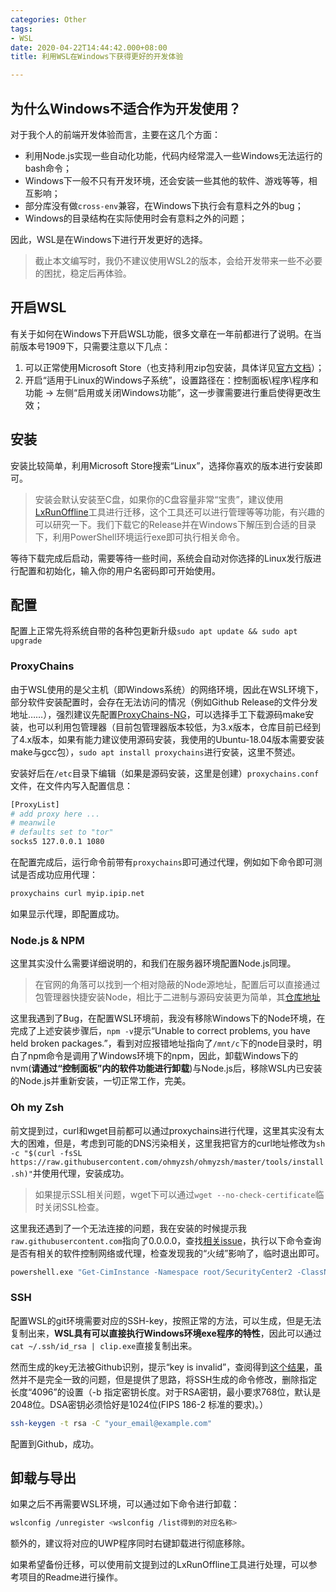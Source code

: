 ```yaml
---
categories: Other
tags:
- WSL
date: 2020-04-22T14:44:42.000+08:00
title: 利用WSL在Windows下获得更好的开发体验

---
```

## 为什么Windows不适合作为开发使用？

对于我个人的前端开发体验而言，主要在这几个方面：

- 利用Node.js实现一些自动化功能，代码内经常混入一些Windows无法运行的bash命令；
- Windows下一般不只有开发环境，还会安装一些其他的软件、游戏等等，相互影响；
- 部分库没有做`cross-env`兼容，在Windows下执行会有意料之外的bug；
- Windows的目录结构在实际使用时会有意料之外的问题；

因此，WSL是在Windows下进行开发更好的选择。

> 截止本文编写时，我仍不建议使用WSL2的版本，会给开发带来一些不必要的困扰，稳定后再体验。

## 开启WSL

有关于如何在Windows下开启WSL功能，很多文章在一年前都进行了说明。在当前版本号1909下，只需要注意以下几点：

1. 可以正常使用Microsoft Store（也支持利用zip包安装，具体详见[官方文档](https://docs.microsoft.com/en-us/windows/wsl/install-manual)）；
2. 开启“适用于Linux的Windows子系统”，设置路径在：控制面板\程序\程序和功能 -> 左侧“启用或关闭Windows功能”，这一步骤需要进行重启使得更改生效；

## 安装

安装比较简单，利用Microsoft Store搜索“Linux”，选择你喜欢的版本进行安装即可。

> 安装会默认安装至C盘，如果你的C盘容量非常“宝贵”，建议使用[LxRunOffline](https://github.com/DDoSolitary/LxRunOffline)工具进行迁移，这个工具还可以进行管理等等功能，有兴趣的可以研究一下。我们下载它的Release并在Windows下解压到合适的目录下，利用PowerShell环境运行exe即可执行相关命令。

等待下载完成后启动，需要等待一些时间，系统会自动对你选择的Linux发行版进行配置和初始化，输入你的用户名密码即可开始使用。

## 配置

配置上正常先将系统自带的各种包更新升级`sudo apt update && sudo apt upgrade`

### ProxyChains

由于WSL使用的是父主机（即Windows系统）的网络环境，因此在WSL环境下，部分软件安装配置时，会存在无法访问的情况（例如Github Release的文件分发地址……），强烈建议先配置[ProxyChains-NG](https://github.com/rofl0r/proxychains-ng)，可以选择手工下载源码make安装，也可以利用包管理器（目前包管理器版本较低，为3.x版本，仓库目前已经到了4.x版本，如果有能力建议使用源码安装，我使用的Ubuntu-18.04版本需要安装make与gcc包），`sudo apt install proxychains`进行安装，这里不赘述。

安装好后在`/etc`目录下编辑（如果是源码安装，这里是创建）`proxychains.conf`文件，在文件内写入配置信息：

```bash
[ProxyList]
# add proxy here ...
# meanwile
# defaults set to "tor"
socks5 127.0.0.1 1080
```

在配置完成后，运行命令前带有`proxychains`即可通过代理，例如如下命令即可测试是否成功应用代理：

```bash
proxychains curl myip.ipip.net
```

如果显示代理，即配置成功。

### Node.js & NPM

这里其实没什么需要详细说明的，和我们在服务器环境配置Node.js同理。

> 在官网的角落可以找到一个相对隐蔽的Node源地址，配置后可以直接通过包管理器快捷安装Node，相比于二进制与源码安装更为简单，其[仓库地址](https://github.com/nodesource/distributions)

这里我遇到了Bug，在配置WSL环境前，我没有移除Windows下的Node环境，在完成了上述安装步骤后，`npm -v`提示“Unable to correct problems, you have held broken packages.”，看到对应报错地址指向了`/mnt/c`下的node目录时，明白了npm命令是调用了Windows环境下的npm，因此，卸载Windows下的nvm(__请通过“控制面板”内的软件功能进行卸载__)与Node.js后，移除WSL内已安装的Node.js并重新安装，一切正常工作，完美。

### Oh my Zsh

前文提到过，curl和wget目前都可以通过proxychains进行代理，这里其实没有太大的困难，但是，考虑到可能的DNS污染相关，这里我把官方的curl地址修改为`sh -c "$(curl -fsSL https://raw.githubusercontent.com/ohmyzsh/ohmyzsh/master/tools/install.sh)"`并使用代理，安装成功。

> 如果提示SSL相关问题，wget下可以通过`wget --no-check-certificate`临时关闭SSL检查。

这里我还遇到了一个无法连接的问题，我在安装的时候提示我`raw.githubusercontent.com`指向了0.0.0.0，查找[相关issue](https://github.com/microsoft/WSL/issues/3761)，执行以下命令查询是否有相关的软件控制网络或代理，检查发现我的“火绒”影响了，临时退出即可。

```bash
powershell.exe "Get-CimInstance -Namespace root/SecurityCenter2 -ClassName AntivirusProduct" | grep displayName
```

### SSH

配置WSL的git环境需要对应的SSH-key，按照正常的方法，可以生成，但是无法复制出来，__WSL具有可以直接执行Windows环境exe程序的特性__，因此可以通过`cat ~/.ssh/id_rsa | clip.exe`直接复制出来。

然而生成的key无法被Github识别，提示“key is invalid”，查阅得到[这个结果](https://stackoverflow.com/questions/47859437/windows-10-openssh-key-invalid-format)，虽然并不是完全一致的问题，但是提供了思路，将SSH生成的命令修改，删除指定长度“4096”的设置（-b 指定密钥长度。对于RSA密钥，最小要求768位，默认是2048位。DSA密钥必须恰好是1024位(FIPS 186-2 标准的要求)。）

```bash
ssh-keygen -t rsa -C "your_email@example.com"
```

配置到Github，成功。

## 卸载与导出

如果之后不再需要WSL环境，可以通过如下命令进行卸载：

```bash
wslconfig /unregister <wslconfig /list得到的对应名称>
```

额外的，建议将对应的UWP程序同时右键卸载进行彻底移除。

如果希望备份迁移，可以使用前文提到过的LxRunOffline工具进行处理，可以参考项目的Readme进行操作。